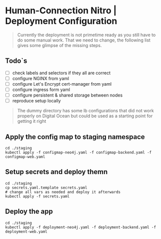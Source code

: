 # Human-Connection Nitro | Deployment Configuration

> Currently the deployment is not primetime ready as you still have to do some manual work. That we need to change, the following list gives some glimpse of the missing steps.

## Todo`s
- [ ] check labels and selectors if they all are correct
- [ ] configure NGINX from yaml
- [ ] configure Let's Encrypt cert-manager from yaml
- [ ] configure ingress form yaml
- [ ] configure persistent & shared storage between nodes
- [ ] reproduce setup locally

> The dummy directory has some lb configurations that did not work properly on Digital Ocean but could be used as a starting point for getting it right


## Apply the config map to staging namespace
```shell
cd ./staging
kubectl apply -f configmap-neo4j.yaml -f configmap-backend.yaml -f configmap-web.yaml
```


## Setup secrets and deploy themn
```shell
cd ./staging
cp secrets.yaml.template secrets.yaml
# change all vars as needed and deploy it afterwards
kubectl apply -f secrets.yaml
```

## Deploy the app
```shell
cd ./staging
kubectl apply -f deployment-neo4j.yaml -f deployment-backend.yaml -f deployment-web.yaml
```

